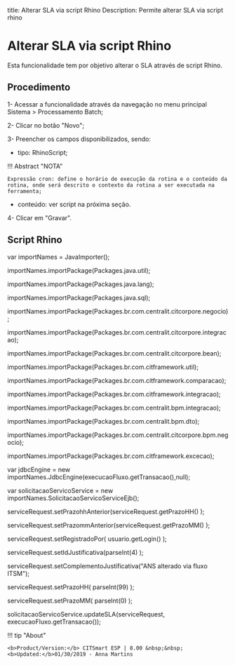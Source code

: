 title: Alterar SLA via script Rhino
Description: Permite alterar SLA via script rhino
# Alterar SLA via script Rhino

Esta funcionalidade tem por objetivo alterar o SLA através de script Rhino.

Procedimento
------------

1-  Acessar a funcionalidade através da navegação no menu principal Sistema \>
    Processamento Batch;

2-  Clicar no botão "Novo";

3-  Preencher os campos disponibilizados, sendo:

   - tipo: RhinoScript;
    

!!! Abstract "NOTA"

    Expressão cron: define o horário de execução da rotina e o conteúdo da
    rotina, onde será descrito o contexto da rotina a ser executada na
    ferramenta;

   - conteúdo: ver script na próxima seção.

4-  Clicar em "Gravar".

Script Rhino
------------

var importNames = JavaImporter();

importNames.importPackage(Packages.java.util);

importNames.importPackage(Packages.java.lang);

importNames.importPackage(Packages.java.sql);

importNames.importPackage(Packages.br.com.centralit.citcorpore.negocio);

importNames.importPackage(Packages.br.com.centralit.citcorpore.integracao);

importNames.importPackage(Packages.br.com.centralit.citcorpore.bean);

importNames.importPackage(Packages.br.com.citframework.util);

importNames.importPackage(Packages.br.com.citframework.comparacao);

importNames.importPackage(Packages.br.com.citframework.integracao);

importNames.importPackage(Packages.br.com.centralit.bpm.integracao);

importNames.importPackage(Packages.br.com.centralit.bpm.dto);

importNames.importPackage(Packages.br.com.centralit.citcorpore.bpm.negocio);

importNames.importPackage(Packages.br.com.citframework.excecao);

var jdbcEngine = new importNames.JdbcEngine(execucaoFluxo.getTransacao(),null);

var solicitacaoServicoService = new importNames.SolicitacaoServicoServiceEjb();

serviceRequest.setPrazohhAnterior(serviceRequest.getPrazoHH() );

serviceRequest.setPrazommAnterior(serviceRequest.getPrazoMM() );

serviceRequest.setRegistradoPor( usuario.getLogin() );

serviceRequest.setIdJustificativa(parseInt(4) );

serviceRequest.setComplementoJustificativa("ANS alterado via fluxo ITSM");

serviceRequest.setPrazoHH( parseInt(99) );

serviceRequest.setPrazoMM( parseInt(0) );

solicitacaoServicoService.updateSLA(serviceRequest,
execucaoFluxo.getTransacao());


!!! tip "About"

    <b>Product/Version:</b> CITSmart ESP | 8.00 &nbsp;&nbsp;
    <b>Updated:</b>01/30/2019 - Anna Martins
